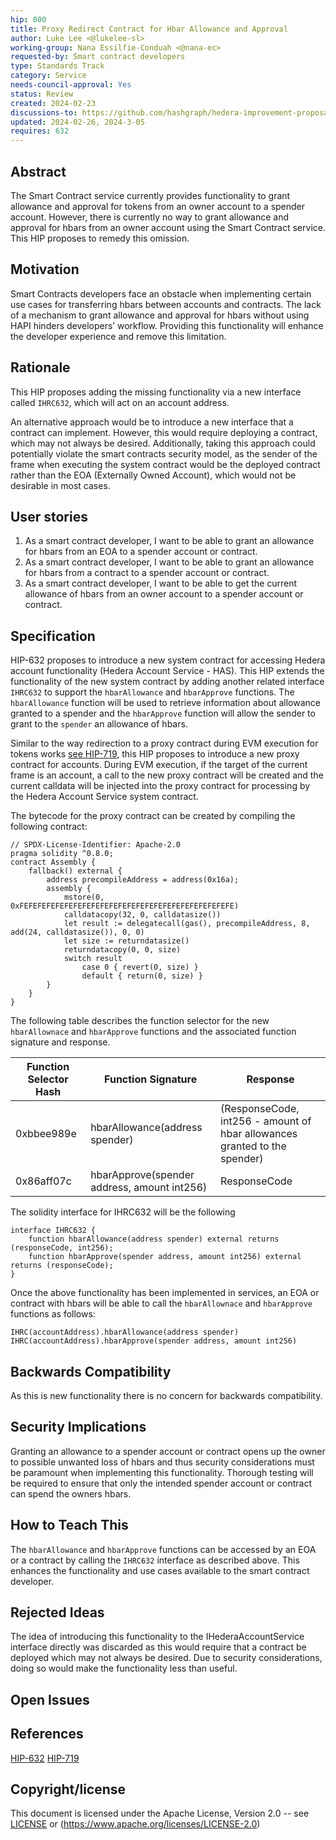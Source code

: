 ```yaml
---
hip: 000
title: Proxy Redirect Contract for Hbar Allowance and Approval
author: Luke Lee <@lukelee-sl>
working-group: Nana Essilfie-Conduah <@nana-ec>
requested-by: Smart contract developers
type: Standards Track 
category: Service
needs-council-approval: Yes
status: Review
created: 2024-02-23
discussions-to: https://github.com/hashgraph/hedera-improvement-proposal/discussions/906
updated: 2024-02-26, 2024-3-05
requires: 632
---
```


## Abstract

The Smart Contract service currently provides functionality to grant allowance and approval for tokens from an owner account to a spender account. 
However, there is currently no way to grant allowance and approval for hbars from an owner account using the Smart Contract service. This HIP proposes to remedy this omission.

## Motivation

Smart Contracts developers face an obstacle when implementing certain use cases for transferring hbars between accounts and contracts. 
The lack of a mechanism to grant allowance and approval for hbars without using HAPI hinders developers’ workflow. Providing this functionality will enhance the developer experience and remove this limitation.

## Rationale

This HIP proposes adding the missing functionality via a new interface called `IHRC632`, which will act on an account address. 

An alternative approach would be to introduce a new interface that a contract can implement. However, this would require deploying a contract, which may not always be desired. 
Additionally, taking this approach could potentially violate the smart contracts security model, as the sender of the frame when executing the system contract would be the deployed contract rather than the EOA (Externally Owned Account), which would not be desirable in most cases.


## User stories

1. As a smart contract developer, I want to be able to grant an allowance for hbars from an EOA to a spender account or contract.
2. As a smart contract developer, I want to be able to grant an allowance for hbars from a contract to a spender account or contract.
3. As a smart contract developer, I want to be able to get the current allowance of hbars from an owner account to a spender account or contract.

## Specification

HIP-632 proposes to introduce a new system contract for accessing Hedera account functionality (Hedera Account Service - HAS).
This HIP extends the functionality of the new system contract by adding another related interface `IHRC632` to support the `hbarAllowance` and `hbarApprove` functions.
The `hbarAllowance` function will be used to retrieve information about allowance granted to a spender and the `hbarApprove` function will allow the sender to grant to the `spender` an allowance of hbars.


Similar to the way redirection to a proxy contract during EVM execution for tokens works [see HIP-719](https://github.com/hashgraph/hedera-improvement-proposal/blob/main/HIP/hip-719.md),
this HIP proposes to introduce a new proxy contract for accounts.  During EVM execution, if the target of the current frame is an account, a call to the new proxy contract will be created and the current calldata will be injected into 
the proxy contract for processing by the Hedera Account Service system contract.

The bytecode for the proxy contract can be created by compiling the following contract:

```solidity
// SPDX-License-Identifier: Apache-2.0
pragma solidity ^0.8.0;
contract Assembly {
	fallback() external {
		address precompileAddress = address(0x16a);
		assembly {
			mstore(0, 0xFEFEFEFEFEFEFEFEFEFEFEFEFEFEFEFEFEFEFEFEFEFEFEFE)
			calldatacopy(32, 0, calldatasize())
			let result := delegatecall(gas(), precompileAddress, 8, add(24, calldatasize()), 0, 0)
			let size := returndatasize()
			returndatacopy(0, 0, size)
			switch result
				case 0 { revert(0, size) }
				default { return(0, size) }
		}
	}
}
```

The following table describes the function selector for the new `hbarAllownace` and `hbarApprove` functions and the associated function signature and response.

| Function Selector Hash | Function Signature                          | Response                                                                  | 
|------------------------|---------------------------------------------|---------------------------------------------------------------------------|
| 0xbbee989e             | hbarAllowance(address spender)              | (ResponseCode, int256 - amount of hbar allowances granted to the spender) | 
| 0x86aff07c             | hbarApprove(spender address, amount int256) | ResponseCode                                                              |

The solidity interface for IHRC632 will be the following

```
interface IHRC632 {
    function hbarAllowance(address spender) external returns (responseCode, int256);
    function hbarApprove(spender address, amount int256) external returns (responseCode);
}
```

Once the above functionality has been implemented in services, an EOA or contract with hbars will be able to call the `hbarAllownace` and `hbarApprove` functions as follows:

```
IHRC(accountAddress).hbarAllowance(address spender)
IHRC(accountAddress).hbarApprove(spender address, amount int256)
```


## Backwards Compatibility

As this is new functionality there is no concern for backwards compatibility.

## Security Implications

Granting an allowance to a spender account or contract opens up the owner to possible unwanted loss of hbars and thus security considerations must be paramount 
when implementing this functionality.  Thorough testing will be required to ensure that only the intended spender account or contract can spend the owners hbars.

## How to Teach This

The `hbarAllowance` and `hbarApprove` functions can be accessed by an EOA or a contract by calling the `IHRC632` interface as described above.  This enhances the functionality and use cases
available to the smart contract developer.

## Rejected Ideas

The idea of introducing this functionality to the IHederaAccountService interface directly was discarded as this would require that a contract be deployed which may not always be desired.  Due to security considerations, doing so would make the functionality less than useful.

## Open Issues

## References

[HIP-632](https://github.com/hashgraph/hedera-improvement-proposal/blob/main/HIP/hip-632.md)
[HIP-719](https://github.com/hashgraph/hedera-improvement-proposal/blob/main/HIP/hip-719.md)

## Copyright/license

This document is licensed under the Apache License, Version 2.0 -- see [LICENSE](../LICENSE) or (https://www.apache.org/licenses/LICENSE-2.0)
